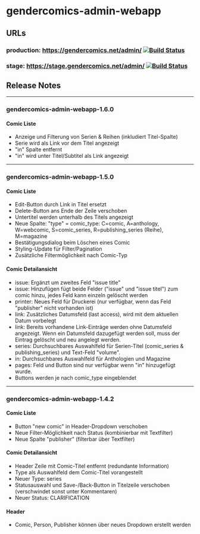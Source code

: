 # gendercomics-admin-webapp

## URLs
### production: https://gendercomics.net/admin/ [![Build Status](https://travis-ci.com/gendercomics/admin-webapp.svg?branch=master)](https://travis-ci.com/gendercomics/admin-webapp)
### stage: https://stage.gendercomics.net/admin/ [![Build Status](https://travis-ci.com/gendercomics/admin-webapp.svg?branch=master)](https://travis-ci.com/gendercomics/admin-webapp)

## Release Notes

---
### gendercomics-admin-webapp-1.6.0

#### Comic Liste
- Anzeige und Filterung von Serien & Reihen (inkludiert Titel-Spalte)
- Serie wird als Link vor dem Titel angezeigt  
- "in" Spalte entfernt
- "in" wird unter Titel/Subtitel als Link angezeigt

---
### gendercomics-admin-webapp-1.5.0

#### Comic Liste
- Edit-Button durch Link in Titel ersetzt
- Delete-Button ans Ende der Zeile verschoben
- Untertitel werden unterhalb des Titels angezeigt
- Neue Spalte: "type" = comic_type: C=comic, A=anthology, W=webcomic, S=comic_series, R=publishing_series (Reihe), M=magazine
- Bestätigungsdialog beim Löschen eines Comic
- Styling-Update für Filter/Pagination
- Zusätzliche Filtermöglichkeit nach Comic-Typ

#### Comic Detailansicht
- issue: Ergänzt um zweites Feld "issue title"
- issue: Hinzufügen fügt beide Felder ("issue" und "issue titel") zum comic hinzu, jedes Feld kann einzeln gelöscht werden
- printer: Neues Feld für Druckerei (nur verfügbar, wenn das Feld "publisher" nicht vorhanden ist)
- link: Zusätzliches Datumsfeld (last access), wird mit dem aktuellen Datum vorbelegt
- link: Bereits vorhandene Link-Einträge werden ohne Datumsfeld angezeigt. Wenn ein Datumsfeld dazugefügt werden soll, muss der Eintrag gelöscht und neu angelegt werden.
- series: Durchsuchbares Auswahlfeld für Serien-Titel (comic_series & publishing_series) und Text-Feld "volume".
- in: Durchsuchbares Auswahlfeld für Anthologien und Magazine
- pages: Feld und Button sind nur verfügbar wenn "in" hinzugefügt wurde.
- Buttons werden je nach comic_type eingeblendet

---
### gendercomics-admin-webapp-1.4.2

#### Comic Liste
- Button "new comic" in Header-Dropdown verschoben
- Neue Filter-Möglichkeit nach Status (kombinierbar mit Textfilter)
- Neue Spalte "publisher" (filterbar über Textfilter)

#### Comic Detailansicht
- Header Zeile mit Comic-Titel entfernt (redundante Information)
- Type als Auswahlfeld dem Comic-Titel vorangestellt
- Neuer Type: series
- Statusauswahl und Save-/Back-Button in Titelzeile verschoben (verschwindet sonst unter Kommentaren)
- Neuer Status: CLARIFICATION

#### Header
- Comic, Person, Publisher können über neues Dropdown erstellt werden
